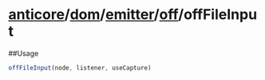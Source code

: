 # [anticore](../../../../../../#reference)/[dom](../../../#reference)/[emitter](../../#reference)/[off](../#reference)/<a name="reference">offFileInput</a>

##Usage

```js
offFileInput(node, listener, useCapture)
```